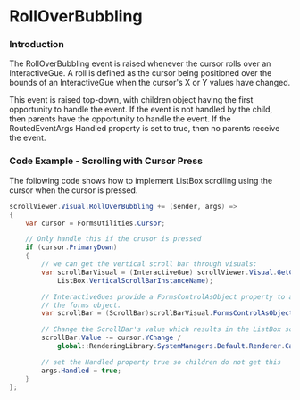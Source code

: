 # RollOverBubbling

### Introduction

The RollOverBubbling event is raised whenever the cursor rolls over an InteractiveGue. A roll is defined as the cursor being positioned over the bounds of an InteractiveGue when the cursor's X or Y values have changed.

This event is raised top-down, with children object having the first opportunity to handle the event. If the event is not handled by the child, then parents have the opportunity to handle the event. If the RoutedEventArgs Handled property is set to true, then no parents receive the event.

### Code Example - Scrolling with Cursor Press

The following code shows how to implement ListBox scrolling using the cursor when the cursor is pressed.

```csharp
scrollViewer.Visual.RollOverBubbling += (sender, args) =>
{
    var cursor = FormsUtilities.Cursor;

    // Only handle this if the crusor is pressed
    if (cursor.PrimaryDown)
    {
        // we can get the vertical scroll bar through visuals:
        var scrollBarVisual = (InteractiveGue) scrollViewer.Visual.GetChildByNameRecursively(
            ListBox.VerticalScrollBarInstanceName);

        // InteractiveGues provide a FormsControlAsObject property to access
        // the forms object.
        var scrollBar = (ScrollBar)scrollBarVisual.FormsControlAsObject;

        // Change the ScrollBar's value which results in the ListBox scrolling.
        scrollBar.Value -= cursor.YChange /
            global::RenderingLibrary.SystemManagers.Default.Renderer.Camera.Zoom;

        // set the Handled property true so children do not get this
        args.Handled = true;
    }
};

```
